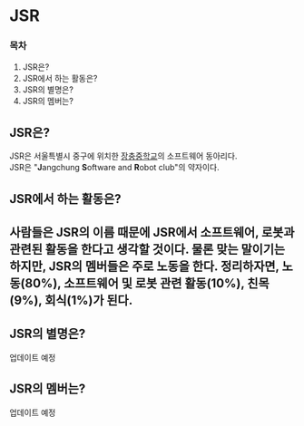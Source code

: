 <html>
    <head>
        <meta charset="utf-8">
    </head>
    <body>
        <h1>JSR</h1>
        <h3>목차</h3>
        <ol>
            <li>JSR은?</li>
            <li>JSR에서 하는 활동은?</li>
            <li>JSR의 별명은?</li>
            <li>JSR의 멤버는?</li>
        </ol>
        <h2>JSR은?</h2>
        <p>JSR은 서울특별시 중구에 위치한 <a href="http://jangchung.sen.ms.kr/index.do">장충중학교</a>의 소프트웨어 동아리다.<br>JSR은 "<strong>J</strong>angchung <strong>S</strong>oftware and <strong>R</strong>obot club"의 약자이다.</p>
        <h2>JSR에서 하는 활동은?<h2>
        <p>사람들은 JSR의 이름 때문에 JSR에서 소프트웨어, 로봇과 관련된 활동을 한다고 생각할 것이다. 물론 맞는 말이기는 하지만, JSR의 멤버들은 주로 노동을 한다. 정리하자면, 노동(80%), 소프트웨어 및 로봇 관련 활동(10%), 친목(9%), 회식(1%)가 된다.</p>
        <h2>JSR의 별명은?</h2>
        <p>업데이트 예정</p>
        <h2>JSR의 멤버는?</h2>
        <p>업데이트 예정</p>
    </body>
</html>

